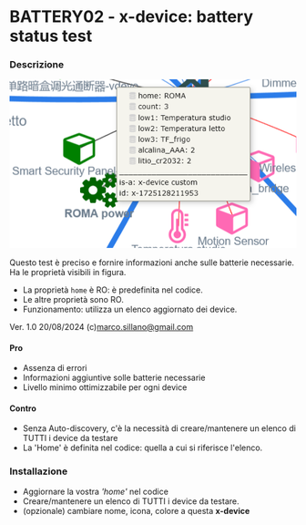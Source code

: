 # BATTERY02 - x-device: battery status test

### Descrizione
![](https://github.com/msillano/IoTwebUI/blob/main/pics/battery02.png?raw=true)

Questo test è preciso e fornire informazioni anche sulle batterie necessarie.<br>
Ha le proprietà visibili in figura.
- La proprietà `home` è RO: è predefinita nel codice.
- Le altre proprietà sono RO.
- Funzionamento: utilizza un elenco aggiornato dei device.

Ver. 1.0 20/08/2024  (c)marco.sillano@gmail.com 

#### Pro
- Assenza di errori
- Informazioni aggiuntive solle batterie necessarie
- Livello minimo ottimizzabile per ogni device

#### Contro
- Senza Auto-discovery, c'è la necessità di creare/mantenere un elenco di TUTTI i device da testare
- La 'Home' è definita nel codice: quella a cui si riferisce l'elenco.

### Installazione
- Aggiornare la vostra _'home'_ nel codice
- Creare/mantenere un elenco di TUTTI i device da testare.
- (opzionale) cambiare nome, icona, colore a questa **x-device**

